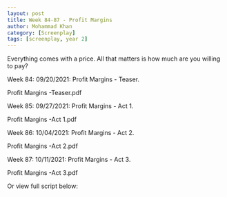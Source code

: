 ```yaml
---
layout: post
title: Week 84-87 - Profit Margins
author: Mohammad Khan
category: [Screenplay]
tags: [screenplay, year 2]
---
```

Everything comes with a price. All that matters is how much are you willing to pay?

<p>Week 84: 09/20/2021: Profit Margins - Teaser.</p>
<!-- - <p><a href="">
 -->Profit Margins -Teaser.pdf</a></p>

<p>Week 85: 09/27/2021: Profit Margins - Act 1.</p>
<!-- - <p><a href="">
 -->Profit Margins -Act 1.pdf</a></p>

<p>Week 86: 10/04/2021: Profit Margins - Act 2.</p>
<!-- - <p><a href="">
 -->Profit Margins -Act 2.pdf</a></p>

<p>Week 87: 10/11/2021: Profit Margins - Act 3.</p>
<!-- - <p><a href="">
 -->Profit Margins -Act 3.pdf</a></p>


Or view full script below: 
<!-- <iframe src="" width="100%" height="480" allow="autoplay"></iframe> -->